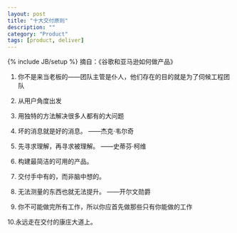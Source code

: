 ```yaml
---
layout: post
title: "十大交付原则"
description: ""
category: "Product"
tags: [product, deliver]
---
```

{% include JB/setup %}
摘自：《谷歌和亚马逊如何做产品》

  <!-- more -->

1. 你不是来当老板的——团队主管是仆人，他们存在的目的就是为了伺候工程团队

2. 从用户角度出发

3. 用独特的方法解决很多人都有的大问题

4. 坏的消息就是好的消息。 ——杰克·韦尔奇

5. 先寻求理解，再寻求被理解。 ——史蒂芬·柯维

6. 构建最简洁的可用的产品。

7. 交付手中有的，而非脑中想的。

8. 无法测量的东西也就无法提升。 ——开尔文勋爵

9. 你不可能做完所有工作，所以你应首先做那些只有你能做的工作

10.永远走在交付的康庄大道上。


